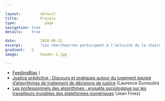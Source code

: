 ```yaml
---

layout:			default
title:  		Projets
type:			  page
navigation: true
details:    true

date:   		2020-06-22
excerpt: 		"Les chercheur•es participant à l'activité de la chaire conduisent des projets de recherche visant à mieux comprendre le fonctionnement des algorithmes et l'action de celles et ceux qui les produisent et les utilisent dans notre société."
gradient: 	2
image: 			header-1.jpg

---
```


- [FeedingBias](/feedingbias.md) (
- [Justice prédictive : Discours et pratiques autour du jugement équipé d’algorithmes de traitement de décisions de justice](/justice-predictive.md) (Laurence Dumoulin)
- [Les professionnels des algorithmes : enquête sociologique sur les travailleurs invisibles des plateformes numériques](/professionnels-invisibles-des-algorithmes.md) (Jean Finez)
